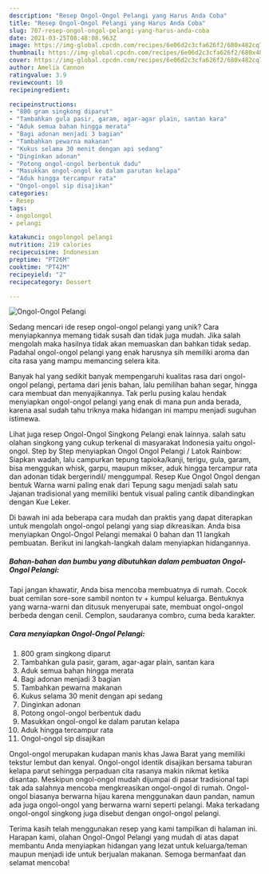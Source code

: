 ```yaml
---
description: "Resep Ongol-Ongol Pelangi yang Harus Anda Coba"
title: "Resep Ongol-Ongol Pelangi yang Harus Anda Coba"
slug: 707-resep-ongol-ongol-pelangi-yang-harus-anda-coba
date: 2021-03-25T08:48:08.963Z
image: https://img-global.cpcdn.com/recipes/6e06d2c3cfa626f2/680x482cq70/ongol-ongol-pelangi-foto-resep-utama.jpg
thumbnail: https://img-global.cpcdn.com/recipes/6e06d2c3cfa626f2/680x482cq70/ongol-ongol-pelangi-foto-resep-utama.jpg
cover: https://img-global.cpcdn.com/recipes/6e06d2c3cfa626f2/680x482cq70/ongol-ongol-pelangi-foto-resep-utama.jpg
author: Amelia Cannon
ratingvalue: 3.9
reviewcount: 10
recipeingredient:

recipeinstructions:
- "800 gram singkong diparut"
- "Tambahkan gula pasir, garam, agar-agar plain, santan kara"
- "Aduk semua bahan hingga merata"
- "Bagi adonan menjadi 3 bagian"
- "Tambahkan pewarna makanan"
- "Kukus selama 30 menit dengan api sedang"
- "Dinginkan adonan"
- "Potong ongol-ongol berbentuk dadu"
- "Masukkan ongol-ongol ke dalam parutan kelapa"
- "Aduk hingga tercampur rata"
- "Ongol-ongol sip disajikan"
categories:
- Resep
tags:
- ongolongol
- pelangi

katakunci: ongolongol pelangi 
nutrition: 219 calories
recipecuisine: Indonesian
preptime: "PT26M"
cooktime: "PT42M"
recipeyield: "2"
recipecategory: Dessert

---
```



![Ongol-Ongol Pelangi](https://img-global.cpcdn.com/recipes/6e06d2c3cfa626f2/680x482cq70/ongol-ongol-pelangi-foto-resep-utama.jpg)

Sedang mencari ide resep ongol-ongol pelangi yang unik? Cara menyiapkannya memang tidak susah dan tidak juga mudah. Jika salah mengolah maka hasilnya tidak akan memuaskan dan bahkan tidak sedap. Padahal ongol-ongol pelangi yang enak harusnya sih memiliki aroma dan cita rasa yang mampu memancing selera kita.

Banyak hal yang sedikit banyak mempengaruhi kualitas rasa dari ongol-ongol pelangi, pertama dari jenis bahan, lalu pemilihan bahan segar, hingga cara membuat dan menyajikannya. Tak perlu pusing kalau hendak menyiapkan ongol-ongol pelangi yang enak di mana pun anda berada, karena asal sudah tahu triknya maka hidangan ini mampu menjadi suguhan istimewa.

Lihat juga resep Ongol-Ongol Singkong Pelangi enak lainnya. salah satu olahan singkong yang cukup terkenal di masyarakat Indonesia yaitu ongol-ongol. Step by Step menyiapkan Ongol Ongol Pelangi / Latok Rainbow: Siapkan wadah, lalu campurkan tepung tapioka/kanji, terigu, gula, garam, bisa menggukan whisk, garpu, maupun mikser, aduk hingga tercampur rata dan adonan tidak bergerindil/ menggumpal. Resep Kue Ongol Ongol dengan bentuk Warna warni paling enak dari Tepung sagu menjadi salah satu Jajanan tradisional yang memiliki bentuk visual paling cantik dibandingkan dengan Kue Leker.


Di bawah ini ada beberapa cara mudah dan praktis yang dapat diterapkan untuk mengolah ongol-ongol pelangi yang siap dikreasikan. Anda bisa menyiapkan Ongol-Ongol Pelangi memakai 0 bahan dan 11 langkah pembuatan. Berikut ini langkah-langkah dalam menyiapkan hidangannya.

<!--inarticleads1-->

##### Bahan-bahan dan bumbu yang dibutuhkan dalam pembuatan Ongol-Ongol Pelangi:



Tapi jangan khawatir, Anda bisa mencoba membuatnya di rumah. Cocok buat cemilan sore-sore sambil nonton tv + kumpul keluarga. Bentuknya yang warna-warni dan ditusuk menyerupai sate, membuat ongol-ongol berbeda dengan cenil. Cemplon, saudaranya combro, cuma beda karakter. 

<!--inarticleads2-->

##### Cara menyiapkan Ongol-Ongol Pelangi:

1. 800 gram singkong diparut
1. Tambahkan gula pasir, garam, agar-agar plain, santan kara
1. Aduk semua bahan hingga merata
1. Bagi adonan menjadi 3 bagian
1. Tambahkan pewarna makanan
1. Kukus selama 30 menit dengan api sedang
1. Dinginkan adonan
1. Potong ongol-ongol berbentuk dadu
1. Masukkan ongol-ongol ke dalam parutan kelapa
1. Aduk hingga tercampur rata
1. Ongol-ongol sip disajikan


Ongol-ongol merupakan kudapan manis khas Jawa Barat yang memiliki tekstur lembut dan kenyal. Ongol-ongol identik disajikan bersama taburan kelapa parut sehingga perpaduan cita rasanya makin nikmat ketika disantap. Meskipun ongol-ongol mudah dijumpai di pasar tradisional tapi tak ada salahnya mencoba mengkreasikan ongol-ongol di rumah. Ongol-ongol biasanya berwarna hijau karena menggunakan daun pandan, namun ada juga ongol-ongol yang berwarna warni seperti pelangi. Maka terkadang ongol-ongol singkong juga disebut dengan ongol-ongol pelangi. 

Terima kasih telah menggunakan resep yang kami tampilkan di halaman ini. Harapan kami, olahan Ongol-Ongol Pelangi yang mudah di atas dapat membantu Anda menyiapkan hidangan yang lezat untuk keluarga/teman maupun menjadi ide untuk berjualan makanan. Semoga bermanfaat dan selamat mencoba!
